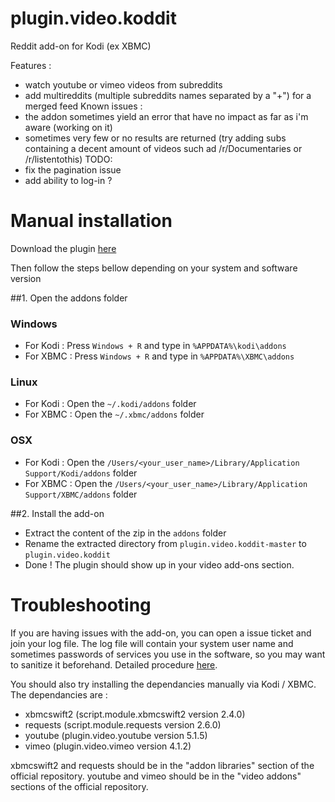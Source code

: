 # plugin.video.koddit

Reddit add-on for Kodi (ex XBMC)

Features :
* watch youtube or vimeo videos from subreddits
* add multireddits (multiple subreddits names separated by a "+") for a merged feed
Known issues :
* the addon sometimes yield an error that have no impact as far as i'm aware (working on it)
* sometimes very few or no results are returned (try adding subs containing a decent amount of videos such ad /r/Documentaries or /r/listentothis)
TODO:
* fix the pagination issue
* add ability to log-in ?

# Manual installation

Download the plugin [here](https://github.com/known-as-bmf/plugin.video.koddit/archive/master.zip)

Then follow the steps bellow depending on your system and software version

##1. Open the addons folder

### Windows

* For Kodi : Press `Windows + R` and type in `%APPDATA%\kodi\addons`
* For XBMC : Press `Windows + R` and type in `%APPDATA%\XBMC\addons`

### Linux

* For Kodi : Open the `~/.kodi/addons` folder
* For XBMC : Open the `~/.xbmc/addons` folder

### OSX

* For Kodi : Open the `/Users/<your_user_name>/Library/Application Support/Kodi/addons` folder
* For XBMC : Open the `/Users/<your_user_name>/Library/Application Support/XBMC/addons` folder

##2. Install the add-on

* Extract the content of the zip in the `addons` folder
* Rename the extracted directory from `plugin.video.koddit-master` to `plugin.video.koddit`
* Done ! The plugin should show up in your video add-ons section.

# Troubleshooting

If you are having issues with the add-on, you can open a issue ticket and join your log file. The log file will contain your system user name and sometimes passwords of services you use in the software, so you may want to sanitize it beforehand. Detailed procedure [here](http://kodi.wiki/view/Log_file/Easy).

You should also try installing the dependancies manually via Kodi / XBMC. The dependancies are :

* xbmcswift2 (script.module.xbmcswift2 version 2.4.0)
* requests (script.module.requests version 2.6.0)
* youtube (plugin.video.youtube version 5.1.5)
* vimeo (plugin.video.vimeo version 4.1.2)

xbmcswift2 and requests should be in the "addon libraries" section of the official repository.
youtube and vimeo should be in the "video addons" sections of the official repository.
